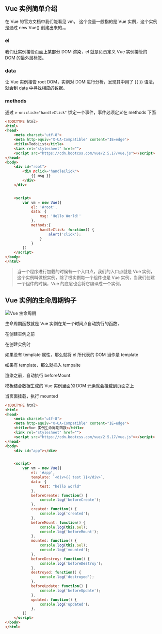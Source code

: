## Vue 实例简单介绍

在 Vue 的官方文档中我们能看见 vm， 这个变量一般指的是 Vue 实例，这个实例是通过 new Vue() 创建出来的，。



### el

我们让实例接管页面上某部分 DOM 渲染，el 就是负责定义 Vue 实例接管的 DOM 的最外层标签。



### data

让 Vue 实例接管 root DOM，实例对 DOM 进行分析，发现其中用了 {{ }} 语法，就会到 data 中寻找相应的数据。



### methods

通过 `v-on:click="handleClick"` 绑定一个事件，事件必须定义在 methods 下面



```html
<!DOCTYPE html>
<html>
<head>
    <meta charset="utf-8">
    <meta http-equiv="X-UA-Compatible" content="IE=edge">
    <title>TodoList</title>
    <link rel="stylesheet" href="">
    <script src="https://cdn.bootcss.com/vue/2.5.17/vue.js"></script>
</head>
<body>
    <div id="root">
        <div @click="handleClick">
            {{ msg }}
        </div>
    </div>


    <script>
        var vm = new Vue({
            el: '#root',
            data: {
                msg: 'Hello World!'
            },
            methods:{
                handleClick: function() {
                    alert('click');
                }
            }
        })
    </script>
</body>
</html>
```

> 当一个程序进行加载的时候有一个入口点，我们的入口点就是  Vue 实例，这个实例叫做根实例，除了根实例每一个组件也是 Vue 实例，当我们创建一个组件的时候，Vue 的底层也会将它编译成一个实例。





## Vue 实例的生命周期钩子

![Vue 生命周期](https://cn.vuejs.org/images/lifecycle.png)

生命周期函数就是 Vue 实例在某一个时间点自动执行的函数，

在创建实例之前

在创建实例时

如果没有 template 属性，那么就将 el 所代表的 DOM 当作是 template

如果有 template，那么就插入 tempalte

渲染之前，自动执行 beforeMount

模板结合数据生成的 Vue 实例里面的 DOM 元素就会挂载到页面之上

当页面挂载，执行 mounted

```html
<!DOCTYPE html>
<html>
<head>
    <meta charset="utf-8">
    <meta http-equiv="X-UA-Compatible" content="IE=edge">
    <title>Vue 实例生命周期函数</title>
    <link rel="stylesheet" href="">
    <script src="https://cdn.bootcss.com/vue/2.5.17/vue.js"></script>
</head>
<body>
    <div id="app"></div>


    <script>
        var vm = new Vue({
            el: '#app',
            template: `<div>{{ test }}</div>`,
            data: {
                test: "hello world"
            },
            beforeCreate: function() {
                console.log('beforeCreate');
            },
            created: function() {
                console.log('created');
            },
            beforeMount: function() {
                console.log(this.$el);
                console.log('beforeMount');
            },
            mounted: function() {
                console.log(this.$el);
                console.log('mounted');
            },
            beforeDestroy: function() {
                console.log('beforeDestroy');
            },
            destroyed: function() {
                console.log('destroyed');
            },
            beforeUpdate: function() {
                console.log('beforeUpdate');
            },
            updated: function() {
                console.log('updated');
            },
        })
    </script>
</body>
</html>
```

